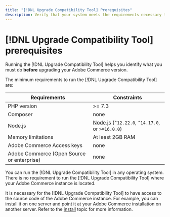 ```yaml
---
title: "[!DNL Upgrade Compatibility Tool] Prerequisites"
description: Verify that your system meets the requirements necessary to run the [!DNL Upgrade Compatibility Tool] for your Adobe Commerce project. 
---
```


# [!DNL Upgrade Compatibility Tool] prerequisites

Running the [!DNL Upgrade Compatibility Tool] helps you identify what you must do **before** upgrading your Adobe Commerce version.

The minimum requirements to run the [!DNL Upgrade Compatibility Tool] are:

| **Requirements** | **Constraints** |
|----------------|-----------------|
| PHP version| >= 7.3 |
| Composer | none |
| Node.js | [Node.js](https://nodejs.org/) (`^12.22.0`, `^14.17.0`, or `>=16.0.0`) |
| Memory limitations | At least 2GB RAM |
| Adobe Commerce Access keys | none |
| Adobe Commerce (Open Source or enterprise) | none |

You can run the [!DNL Upgrade Compatibility Tool] in any operating system. There is no requirement to run the [!DNL Upgrade Compatibility Tool] where your Adobe Commerce instance is located.

It is necessary for the [!DNL Upgrade Compatibility Tool] to have access to the source code of the Adobe Commerce instance. For example, you can install it on one server and point it at your Adobe Commerce installation on another server. Refer to the [install](../upgrade-compatibility-tool/install.md) topic for more information.
